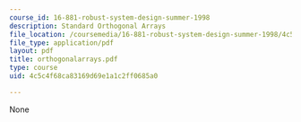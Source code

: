 ```yaml
---
course_id: 16-881-robust-system-design-summer-1998
description: Standard Orthogonal Arrays
file_location: /coursemedia/16-881-robust-system-design-summer-1998/4c5c4f68ca83169d69e1a1c2ff0685a0_orthogonalarrays.pdf
file_type: application/pdf
layout: pdf
title: orthogonalarrays.pdf
type: course
uid: 4c5c4f68ca83169d69e1a1c2ff0685a0

---
```

None